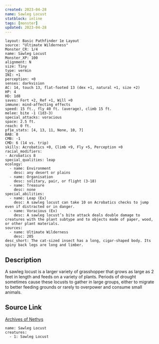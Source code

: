 ```yaml
---
created: 2023-04-28
name: Sawleg Locust
statblock: inline
tags: [monster]
updated: 2023-04-28
---
```

```statblock
layout: Basic Pathfinder 1e Layout
source: "Ultimate Wilderness"
Monster_CR: 1/4
name: Sawleg Locust
Monster_XP: 100
alignment: N
size: Tiny
type: vermin
INI: +1
perception: +0
senses: darkvision
AC: 14, touch 13, flat-footed 13 (dex +1, natural +1, size +2)
HP: 4
HD: 1d8
saves: Fort +2, Ref +1, Will +0
immune: mind-affecting effects
speed: 15 ft., fly 40 ft. (average), climb 15 ft.
melee: bite -1 (1d3-3)
special_attacks: voracious
space: 2.5 ft.
reach: 0 ft.
pf1e_stats: [4, 13, 11, None, 10, 7]
BAB: 0
CMB: -1
CMD: 6 (14 vs. trip)
skills: Acrobatics +0, Climb +9, Fly +5, Perception +0
racial_modifiers:
- Acrobatics 8
special_qualities: leap
ecology:
  - name: Environment
    desc: any desert or plains
  - name: Organisation
    desc: solitary, pair, or flight (3-18)
  - name: Treasure
    desc: none
special_abilities:
  - name: Leap (Ex)
    desc: A sawleg locust can take 10 on Acrobatics checks to jump even if distracted or in danger.
  - name: Voracious (Ex)
    desc: A sawleg locust’s bite attack deals double damage to creatures with the plant subtype and to objects made of paper, wood, or other plant materials.
sources:
  - name: Ultimate Wilderness
    desc: 205
desc_short: The cat-sized insect has a long, cigar-shaped body. Its spiny back legs are long and limber.
```
## Description
A sawleg locust is a larger variety of grasshopper that grows as large as 2 feet in length and feeds on a variety of plants. Periods of drought sometimes cause these locusts to gather in large groups, either to migrate to better feeding grounds or rarely to overpower and consume small animals.
## Source Link
[Archives of Nethys](https://aonprd.com/MonsterDisplay.aspx?ItemName=Sawleg%20Locust)
```encounter-table
name: Sawleg Locust
creatures:
  - 1: Sawleg Locust
```
